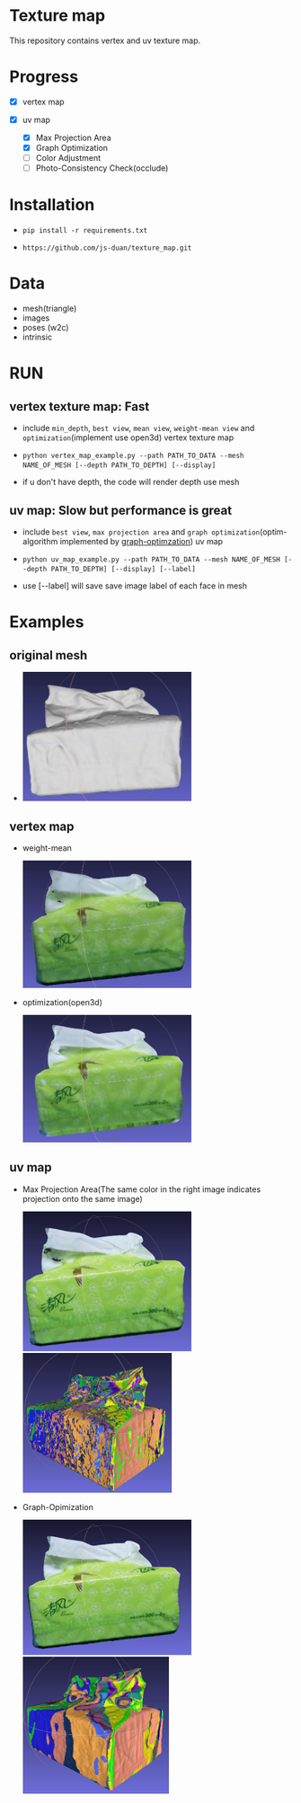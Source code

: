 # Texture map

This repository contains vertex and uv texture map.

# Progress

- [x] vertex map

- [x] uv map
  - [x] Max Projection Area
  - [x] Graph Optimization
  - [ ] Color Adjustment
  - [ ] Photo-Consistency Check(occlude)

# Installation

- ```pip install -r requirements.txt ```

- ```https://github.com/js-duan/texture_map.git```

# Data

- mesh(triangle)
- images
- poses (w2c)
- intrinsic

# RUN

## vertex texture map: Fast

- include ``min_depth``, ``best view``, ``mean view``, ``weight-mean view`` and ``optimization``(implement use open3d) vertex texture map

- ```python vertex_map_example.py --path PATH_TO_DATA --mesh NAME_OF_MESH [--depth PATH_TO_DEPTH] [--display]```

- if u don't have depth, the code will render depth use mesh

## uv map: Slow but performance is great

- include ``best view``, ``max projection area`` and ``graph optimization``(optim-algorithm implemented by [graph-optimzation](https://github.com/DIYer22/graph_optimization)) uv map

- ```python uv_map_example.py --path PATH_TO_DATA --mesh NAME_OF_MESH [--depth PATH_TO_DEPTH] [--display] [--label]```

- use [--label] will save save image label of each face in mesh

# Examples

## original mesh

-  <img src="./statics/original.png" width = "300"/>

## vertex map
- weight-mean
  
  <img src="./statics/weight-mean.png" width = "300"/>

- optimization(open3d)

  <img src="./statics/optim.png" width = "300"/>

## uv map
- Max Projection Area(The same color in the right image indicates projection onto the same image)
  
  <img src="./statics/max-area.png" width = "300"/> <img src="./statics/max-area-label.png" width = "265"/>

- Graph-Opimization
  
  <img src="./statics/graph-optim.png" width = "300"/> <img src="./statics/graph-optim-label.png" width = "260"/>